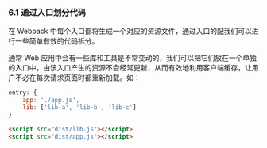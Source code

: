 ### 6.1 通过入口划分代码

  在 Webpack 中每个入口都将生成一个对应的资源文件，通过入口的配我们可以进行一些简单有效的代码拆分。

  通常 Web 应用中会有一些库和工具是不常变动的，我们可以把它们放在一个单独的入口中，由该入口产生的资源不会经常更新，从而有效地利用客户端缓存，让用户不必在每次请求页面时都重新加载。如：

```javascript
entry: {
    app: './app.js',
    lib: ['lib-a', 'lib-b', 'lib-c']
}                                                                                                                              
```

```html
<script src="dist/lib.js"></script>
<script src="dist/app.js"></script>
```

​                                                                              